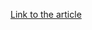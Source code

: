[Link to the article](https://contagiodump.blogspot.com/2010/07/zeus-version-scheme-by-trojan-author.html)
